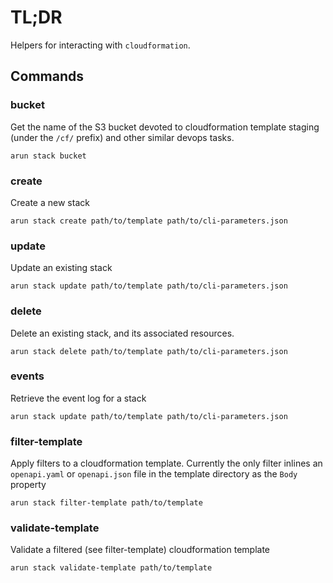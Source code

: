 # TL;DR

Helpers for interacting with `cloudformation`.

## Commands

### bucket

Get the name of the S3 bucket devoted to cloudformation template staging (under the `/cf/` prefix) and other similar devops tasks.

```
arun stack bucket
```

### create

Create a new stack

```
arun stack create path/to/template path/to/cli-parameters.json
```

### update

Update an existing stack

```
arun stack update path/to/template path/to/cli-parameters.json
```

### delete

Delete an existing stack, and its associated resources.

```
arun stack delete path/to/template path/to/cli-parameters.json
```

### events

Retrieve the event log for a stack

```
arun stack update path/to/template path/to/cli-parameters.json
```

### filter-template

Apply filters to a cloudformation template.
Currently the only filter inlines an `openapi.yaml` or `openapi.json` file in the template directory as the `Body` property

```
arun stack filter-template path/to/template
```

### validate-template

Validate a filtered (see filter-template) cloudformation template

```
arun stack validate-template path/to/template
```
